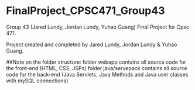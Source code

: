 # FinalProject_CPSC471_Group43
Group 43 (Jared Lundy, Jordan Lundy, Yuhao Guang) Final Project for Cpsc 471.

Project created and completed by Jared Lundy, Jordan Lundy & Yuhao Guang.

##Note on the folder structure:
folder webapp contains all source code for the front-end (HTML, CSS, JSPs)
folder java/servepack contains all source code for the back-end (Java Servlets, Java Methods and Java user classes with mySQL connections)
